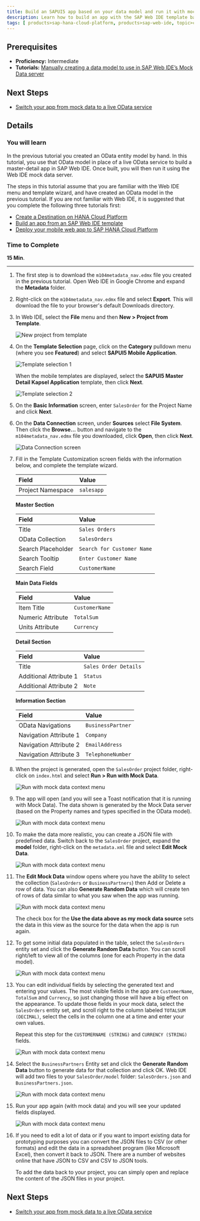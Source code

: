 ```yaml
---
title: Build an SAPUI5 app based on your data model and run it with mock data
description: Learn how to build an app with the SAP Web IDE template based on your manually created data model
tags: [ products>sap-hana-cloud-platform, products>sap-web-ide, topic>cloud, topic>html5, topic>mobile, topic>odata, tutorial>intermediate ]
---
```


## Prerequisites  
 - **Proficiency:** Intermediate
 - **Tutorials:** [Manually creating a data model to use in SAP Web IDE’s Mock Data server](http://go.sap.com/developer/tutorials/hcp-webide-create-odata-model.html)

## Next Steps
 - [Switch your app from mock data to a live OData service](http://go.sap.com/developer/tutorials/hcp-webide-switch-live-odata.html)

## Details
### You will learn  
In the previous tutorial you created an OData entity model by hand. In this tutorial, you use that OData model in place of a live OData service to build a master-detail app in SAP Web IDE. Once built, you will then run it using the Web IDE mock data server.

The steps in this tutorial assume that you are familiar with the Web IDE menu and template wizard, and have created an OData model in the previous tutorial. If you are not familiar with Web IDE, it is suggested that you complete the following three tutorials first:

 - [Create a Destination on HANA Cloud Platform](http://go.sap.com/developer/tutorials/hcp-create-destination.html)
 - [Build an app from an SAP Web IDE template](http://go.sap.com/developer/tutorials/hcp-template-mobile-web-app.html)
 - [Deploy your mobile web app to SAP HANA Cloud Platform](http://go.sap.com/developer/tutorials/hcp-deploy-mobile-web-app.html)

### Time to Complete

**15 Min**.

---

1. The first step is to download the `m104metadata_nav.edmx` file you created in the previous tutorial. Open Web IDE in Google Chrome and expand the **Metadata** folder.

2. Right-click on the `m104metadata_nav.edmx` file and select **Export**. This will download the file to your browser's default Downloads directory.

3. In Web IDE, select the **File** menu and then **New > Project from Template**.

    ![New project from template](https://raw.githubusercontent.com/SAPDocuments/Tutorials/master/tutorials/hcp-webide-build-app-mock-data/mob4-2_3.png)

4. On the **Template Selection** page, click on the **Category** pulldown menu (where you see **Featured**) and select **SAPUI5 Mobile Application**.

    ![Template selection 1](https://raw.githubusercontent.com/SAPDocuments/Tutorials/master/tutorials/hcp-webide-build-app-mock-data/mob4-2_4a.png)

    When the mobile templates are displayed, select the **SAPUI5 Master Detail Kapsel Application** template, then click **Next**.

    ![Template selection 2](https://raw.githubusercontent.com/SAPDocuments/Tutorials/master/tutorials/hcp-webide-build-app-mock-data/mob4-2_4b.png)


5. On the **Basic Information** screen, enter `SalesOrder` for the Project Name and click **Next**.

6. On the **Data Connection** screen, under **Sources** select **File System**. Then click the **Browse…** button and navigate to the `m104metadata_nav.edmx` file you downloaded, click **Open**, then click **Next**.

    ![Data Connection screen](https://raw.githubusercontent.com/SAPDocuments/Tutorials/master/tutorials/hcp-webide-build-app-mock-data/mob4-2_6.png)

7. Fill in the Template Customization screen fields with the information below, and complete the template wizard.

    Field              |  Value  
    :------------------| :-----------
    Project Namespace  | `salesapp`

    **Master Section**

    Field               |  Value  
    :-------------------| :-----------
    Title               | `Sales Orders`
    OData Collection    | `SalesOrders`
    Search Placeholder  | `Search for Customer Name`
    Search Tooltip      | `Enter Customer Name`
    Search Field        | `CustomerName`

    **Main Data Fields**

    Field               |  Value
    :-------------------| :-----------
    Item Title          | `CustomerName`
    Numeric Attribute   | `TotalSum`
    Units Attribute     | `Currency`

    **Detail Section**

    Field                   |  Value
    :-----------------------| :-----------
    Title                   | `Sales Order Details`
    Additional Attribute 1  | `Status`
    Additional Attribute 2  | `Note`


    **Information Section**

    Field                   |  Value
    :-----------------------| :-----------
    OData Navigations       | `BusinessPartner`
    Navigation Attribute 1  | `Company`
    Navigation Attribute 2  | `EmailAddress`
    Navigation Attribute 3  | `TelephoneNumber`


8. When the project is generated, open the `SalesOrder` project folder, right-click on `index.html` and select **Run > Run with Mock Data**.

    ![Run with mock data context menu](https://raw.githubusercontent.com/SAPDocuments/Tutorials/master/tutorials/hcp-webide-build-app-mock-data/mob4-2_8.png)


9. The app will open (and you will see a Toast notification that it is running with Mock Data). The data shown is generated by the Mock Data server (based on the Property names and types specified in the OData model).

    ![Run with mock data context menu](https://raw.githubusercontent.com/SAPDocuments/Tutorials/master/tutorials/hcp-webide-build-app-mock-data/mob4-2_9.png)

10. To make the data more realistic, you can create a JSON file with predefined data. Switch back to the `SalesOrder` project, expand the **model** folder, right-click on the `metadata.xml` file and select **Edit Mock Data**.

    ![Run with mock data context menu](https://raw.githubusercontent.com/SAPDocuments/Tutorials/master/tutorials/hcp-webide-build-app-mock-data/mob4-2_10.png)

11. The **Edit Mock Data** window opens where you have the ability to select the collection (`SalesOrders` or `BusinessPartners`) then Add or Delete a row of data. You can also **Generate Random Data** which will create ten of rows of data similar to what you saw when the app was running.

    ![Run with mock data context menu](https://raw.githubusercontent.com/SAPDocuments/Tutorials/master/tutorials/hcp-webide-build-app-mock-data/mob4-2_11.png)

    The check box for the **Use the data above as my mock data source** sets the data in this view as the source for the data when the app is run again.

12. To get some initial data populated in the table, select the `SalesOrders` entity set and click the **Generate Random Data** button. You can scroll right/left to view all of the columns (one for each Property in the data model).

    ![Run with mock data context menu](https://raw.githubusercontent.com/SAPDocuments/Tutorials/master/tutorials/hcp-webide-build-app-mock-data/mob4-2_12.png)

13. You can edit individual fields by selecting the generated text and entering your values. The most visible fields in the app are `CustomerName`, `TotalSum` and `Currency`, so just changing those will have a big effect on the appearance. To update those fields in your mock data, select the `SalesOrders` entity set, and scroll right to the column labeled `TOTALSUM (DECIMAL)`, select the cells in the column one at a time and enter your own values.

    Repeat this step for the `CUSTOMERNAME (STRING)` and `CURRENCY (STRING)` fields.

    ![Run with mock data context menu](https://raw.githubusercontent.com/SAPDocuments/Tutorials/master/tutorials/hcp-webide-build-app-mock-data/mob4-2_13.png)

14. Select the `BusinessPartners` Entity set and click the **Generate Random Data** button to generate data for that collection and click OK. Web IDE will add two files to your `SalesOrder/model` folder: `SalesOrders.json` and `BusinessPartners.json`.

    ![Run with mock data context menu](https://raw.githubusercontent.com/SAPDocuments/Tutorials/master/tutorials/hcp-webide-build-app-mock-data/mob4-2_14.png)

15. Run your app again (with mock data) and you will see your updated fields displayed.

    ![Run with mock data context menu](https://raw.githubusercontent.com/SAPDocuments/Tutorials/master/tutorials/hcp-webide-build-app-mock-data/mob4-2_15.png)

16. If you need to edit a lot of data or if you want to import existing data for prototyping purposes you can convert the JSON files to CSV (or other formats) and edit the data in a spreadsheet program (like Microsoft Excel), then convert it back to JSON. There are a number of websites online that have JSON to CSV and CSV to JSON tools.

    To add the data back to your project, you can simply open and replace the content of the JSON files in your project.

## Next Steps
 - [Switch your app from mock data to a live OData service](http://go.sap.com/developer/tutorials/hcp-webide-switch-live-odata.html)
